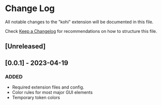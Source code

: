 # Change Log

All notable changes to the "kohi" extension will be documented in this file.

Check [Keep a Changelog](http://keepachangelog.com/) for recommendations on how to structure this file.

## [Unreleased]

## [0.0.1] - 2023-04-19

### ADDED

- Required extension files and config.
- Color rules for most major GUI elements
- Temporary token colors
